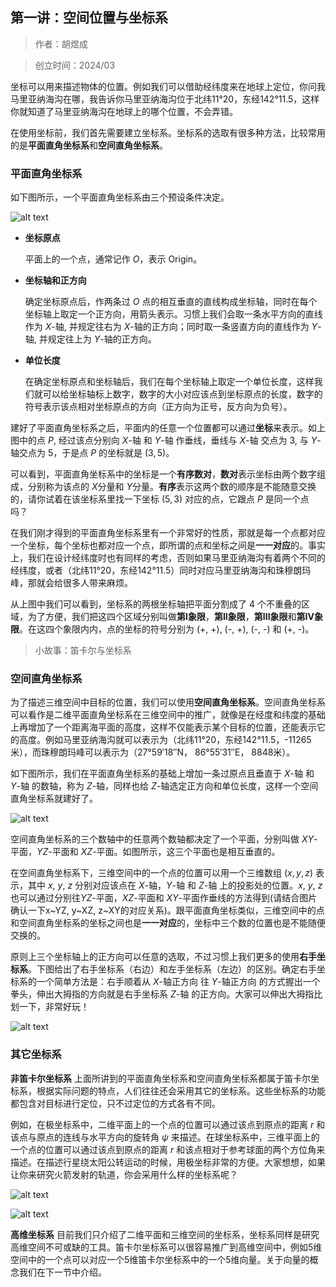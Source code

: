 ## 第一讲：空间位置与坐标系

> 作者：胡煜成

> 创立时间：2024/03

坐标可以用来描述物体的位置。例如我们可以借助经纬度来在地球上定位，你问我马里亚纳海沟在哪，我告诉你马里亚纳海沟位于北纬11°20，东经142°11.5，这样你就知道了马里亚纳海沟在地球上的哪个位置，不会弄错。

在使用坐标前，我们首先需要建立坐标系。坐标系的选取有很多种方法，比较常用的是**平面直角坐标系**和**空间直角坐标系**。

### 平面直角坐标系
如下图所示，一个平面直角坐标系由三个预设条件决定。

![alt text](image-3.png)


- **坐标原点**

    平面上的一个点，通常记作 $O$，表示 Origin。

- **坐标轴和正方向**
    
    确定坐标原点后，作两条过 $O$ 点的相互垂直的直线构成坐标轴，同时在每个坐标轴上取定一个正方向，用箭头表示。习惯上我们会取一条水平方向的直线作为 $X$-轴, 并规定往右为 $X$-轴的正方向；同时取一条竖直方向的直线作为 $Y$-轴, 并规定往上为 $Y$-轴的正方向。

- **单位长度**

    在确定坐标原点和坐标轴后，我们在每个坐标轴上取定一个单位长度，这样我们就可以给坐标轴标上数字，数字的大小对应该点到坐标原点的长度，数字的符号表示该点相对坐标原点的方向（正方向为正号，反方向为负号）。

建好了平面直角坐标系之后，平面内的任意一个位置都可以通过**坐标**来表示。如上图中的点 $P$, 经过该点分别向 $X$-轴 和 $Y$-轴 作垂线，垂线与 $X$-轴 交点为 3, 与 $Y$-轴交点为 5，于是点 $P$ 的坐标就是 $(3, 5)$。

可以看到，平面直角坐标系中的坐标是一个**有序数对**，**数对**表示坐标由两个数字组成，分别称为该点的 $X$分量和 $Y$分量。**有序**表示这两个数的顺序是不能随意交换的，请你试着在该坐标系里找一下坐标 $(5, 3)$ 对应的点，它跟点 $P$ 是同一个点吗？

在我们刚才得到的平面直角坐标系里有一个非常好的性质，那就是每一个点都对应一个坐标，每个坐标也都对应一个点，即所谓的点和坐标之间是**一一对应**的。事实上，我们在设计经纬度时也有同样的考虑，否则如果马里亚纳海沟有着两个不同的经纬度，或者（北纬11°20，东经142°11.5）同时对应马里亚纳海沟和珠穆朗玛峰，那就会给很多人带来麻烦。

从上图中我们可以看到，坐标系的两根坐标轴把平面分割成了 4 个不重叠的区域，为了方便，我们把这四个区域分别叫做**第I象限**，**第II象限**，**第III象限**和**第IV象限**。在这四个象限内内，点的坐标的符号分别为 (+, +), (-, +), (-, -) 和 (+, -)。

>小故事：笛卡尔与坐标系

### 空间直角坐标系

为了描述三维空间中目标的位置，我们可以使用**空间直角坐标系**。空间直角坐标系可以看作是二维平面直角坐标系在三维空间中的推广，就像是在经度和纬度的基础上再增加了一个距离海平面的高度，这样不仅能表示某个目标的位置，还能表示它的高度。例如马里亚纳海沟就可以表示为（北纬11°20，东经142°11.5，-11265米），而珠穆朗玛峰可以表示为（27°59′18″N， 86°55′31″E， 8848米）。

如下图所示，我们在平面直角坐标系的基础上增加一条过原点且垂直于 $X$-轴 和 $Y$-轴 的数轴，称为 $Z$-轴，同样也给 $Z$-轴选定正方向和单位长度，这样一个空间直角坐标系就建好了。

![alt text](image.png)

空间直角坐标系的三个数轴中的任意两个数轴都决定了一个平面，分别叫做 $XY$-平面，$YZ$-平面和 $XZ$-平面。如图所示，这三个平面也是相互垂直的。

在空间直角坐标系下，三维空间中的一个点的位置可以用一个三维数组 $(x, y, z)$ 表示，其中 $x$, $y$, $z$ 分别对应该点在 $X$-轴，$Y$-轴 和 $Z$-轴 上的投影处的位置。$x$, $y$, $z$ 也可以通过分别往$YZ$-平面，$XZ$-平面和 $XY$-平面作垂线的方法得到(请结合图片确认一下x~YZ, y~XZ, z~XY的对应关系)。跟平面直角坐标类似，三维空间中的点和空间直角坐标系的坐标之间也是**一一对应**的，坐标中三个数的位置也是不能随便交换的。

原则上三个坐标轴上的正方向可以任意的选取，不过习惯上我们更多的使用**右手坐标系**。下图给出了右手坐标系（右边）和左手坐标系（左边）的区别。确定右手坐标系的一个简单方法是：右手顺着从 $X$-轴正方向 往 $Y$-轴正方向 的方式握出一个拳头，伸出大拇指的方向就是右手坐标系 $Z$-轴 的正方向。大家可以伸出大拇指比划一下，非常好玩！

![alt text](image-1.png)

### 其它坐标系

**非笛卡尔坐标系**
上面所讲到的平面直角坐标系和空间直角坐标系都属于笛卡尔坐标系，根据实际问题的特点，人们往往还会采用其它的坐标系。这些坐标系的功能都包含对目标进行定位，只不过定位的方式各有不同。

例如，在极坐标系中，二维平面上的一个点的位置可以通过该点到原点的距离 $r$ 和该点与原点的连线与水平方向的旋转角 $\psi$ 来描述。在球坐标系中，三维平面上的一个点的位置可以通过该点到原点的距离 $r$ 和该点相对于参考球面的两个方位角来描述。在描述行星绕太阳公转运动的时候，用极坐标非常的方便。大家想想，如果让你来研究火箭发射的轨道，你会采用什么样的坐标系呢？

![alt text](image-2.png)

![alt text](image-4.png)

**高维坐标系**
目前我们只介绍了二维平面和三维空间的坐标系，坐标系同样是研究高维空间不可或缺的工具。笛卡尔坐标系可以很容易推广到高维空间中，例如5维空间中的一个点可以对应一个5维笛卡尔坐标系中的一个5维向量。关于向量的概念我们在下一节中介绍。